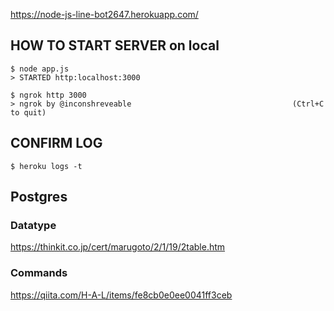 https://node-js-line-bot2647.herokuapp.com/

## HOW TO START SERVER on local

```
$ node app.js
> STARTED http:localhost:3000

$ ngrok http 3000
> ngrok by @inconshreveable                                    (Ctrl+C to quit)
```

## CONFIRM LOG

`$ heroku logs -t`

## Postgres

### Datatype

https://thinkit.co.jp/cert/marugoto/2/1/19/2table.htm

### Commands

https://qiita.com/H-A-L/items/fe8cb0e0ee0041ff3ceb
